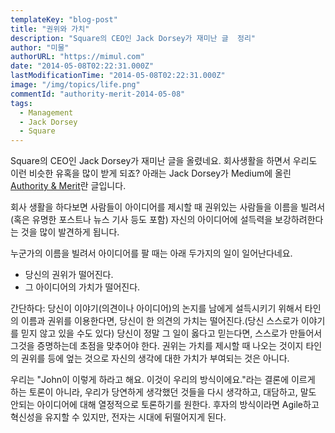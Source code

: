```yaml
---
templateKey: "blog-post"
title: "권위와 가치"
description: "Square의 CEO인 Jack Dorsey가 재미난 글  정리"
author: "미물"
authorURL: "https://mimul.com"
date: "2014-05-08T02:22:31.000Z"
lastModificationTime: "2014-05-08T02:22:31.000Z"
image: "/img/topics/life.png"
commentId: "authority-merit-2014-05-08"
tags:
  - Management
  - Jack Dorsey
  - Square
---
```


Square의 CEO인 Jack Dorsey가 재미난 글을 올렸네요. 회사생활을 하면서 우리도 이런 비슷한 유혹을 많이 받게 되죠? 아래는 Jack Dorsey가 Medium에 올린 [Authority & Merit](https://medium.com/@jack/authority-merit-80ad140f990b)란 글입니다.

회사 생활을 하다보면 사람들이 아이디어를 제시할 때 권위있는 사람들을 이름을 빌려서(혹은 유명한 포스트나 뉴스 기사 등도 포함) 자신의 아이디어에 설득력을 보강하려한다는 것을 많이 발견하게 됩니다.

누군가의 이름을 빌려서 아이디어를 팔 때는 아래 두가지의 일이 일어난다네요.

- 당신의 권위가 떨어진다.
- 그 아이디어의 가치가 떨어진다.

간단하다: 당신이 이야기(의견이나 아이디어)의 논지를 남에게 설득시키기 위해서 타인의 이름과 권위를 이용한다면, 당신이 한 의견의 가치는 떨어진다.(당신 스스로가 이야기를 믿지 않고 있을 수도 있다) 당신이 정말 그 일이 옳다고 믿는다면, 스스로가 만들어서 그것을 증명하는데 초점을 맞추어야 한다. 권위는 가치를 제시할 때 나오는 것이지 타인의 권위를 등에 엎는 것으로 자신의 생각에 대한 가치가 부여되는 것은 아니다.

우리는 "John이 이렇게 하라고 해요. 이것이 우리의 방식이에요."라는 결론에 이르게 하는 토론이 아니라, 우리가 당연하게 생각했던 것들을 다시 생각하고, 대담하고, 말도 안되는 아이디어에 대해 열정적으로 토론하기를 원한다. 후자의 방식이라면 Agile하고 혁신성을 유지할 수 있지만, 전자는 시대에 뒤떨어지게 된다.

